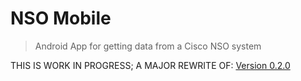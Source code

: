 # NSO Mobile
> Android App for getting data from a Cisco NSO system

THIS IS WORK IN PROGRESS; A MAJOR REWRITE OF: [Version 0.2.0](https://github.com/etnt/Nso-Mobile)
